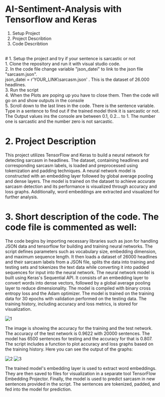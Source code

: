 # AI-Sentiment-Analysis with Tensorflow and Keras <br>
1. Setup Project
2. Project Describtion
3. Code Describtion
<br>
# 1. Setup the project and try if your sentence is sarcastic or not<br>
1. Clone the repository and run it with visual studio code.<br>
2. In the code file change variable "json_datei" to link to the json file "sarcasm.json".<br> json_datei = r'YOUR_LINK\sarcasm.json' . This is the dataset of 26.000 headlines.<br>
3. Run the script<br>
4. When the Plots are poping up you have to close them. Then the code will go on and show outputs in the console<br>
5. Scroll down to the last lines in the code. There is the sentence variable. Type in a sentence to find out if the trained model think it is sarcastic or not. The Output values ins the console are between 0.1, 0.2... to 1. The number one is sarcastic and the number zero is not sarcastic.

# 2. Project Description<br>
This project utilizes TensorFlow and Keras to build a neural network for detecting sarcasm in headlines. The dataset, containing headlines and corresponding sarcasm labels, is loaded and preprocessed using tokenization and padding techniques. A neural network model is constructed with an embedding layer followed by global average pooling and dense layers. The model is trained on the dataset to achieve accurate sarcasm detection and its performance is visualized through accuracy and loss graphs. Additionally, word embeddings are extracted and visualized for further analysis.


# 3. Short description of the code. The code file is commented as well:
The code begins by importing necessary libraries such as json for handling JSON data and tensorflow for building and training neural networks. The script defines parameters such as vocabulary size, embedding dimension, and maximum sequence length. It then loads a dataset of 26000 headlines and their sarcasm labels from a JSON file, splits the data into training and testing sets and tokenizes the text data while converting it into padded sequences for input into the neural network.
The neural network model is built using Keras's Sequential API. It consists of an embedding layer to convert words into dense vectors, followed by a global average pooling layer to reduce dimensionality.  The model is compiled with binary cross entropy loss and the Adam optimizer. The model is trained on the training data for 30 epochs with validation performed on the testing data. The training history, including accuracy and loss metrics, is stored for visualization.<br>

![1](https://github.com/alexcodeberlin/AI-Sentiment-Analysis/assets/159266599/279e29b3-e1d5-4093-8b79-7336ef3998ff)
<br>

The image is showing the accuracy for the training and the test network. The accuracy of the test network is 0.9622 with 20000 sentences. The model has 6500 sentences for testing and the accuracy for that is 0.807. The script includes a function to plot accuracy and loss graphs based on the training history. Here you can see the output of the graphs: <br>

![2](https://github.com/alexcodeberlin/AI-Sentiment-Analysis/assets/159266599/9deee17c-5435-48c3-8ea4-412a4b3aabcc)
![3](https://github.com/alexcodeberlin/AI-Sentiment-Analysis/assets/159266599/b5a5b011-0ff4-42d8-bddf-c827de135768)<br>


 The trained model's embedding layer is used to extract word embeddings. They are then saved to files for visualization in a separate tool TensorFlow Embedding Projector. Finally, the model is used to predict sarcasm in new sentences provided in the script. The sentences are tokenized, padded, and fed into the model for prediction.
